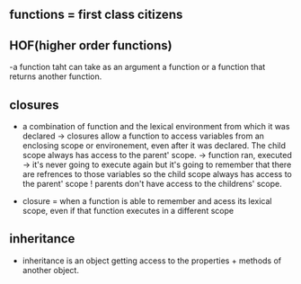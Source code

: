 ## functions = first class citizens

## HOF(higher order functions)
-a function taht can take as an argument a function or a function that returns another function.

## closures
- a combination of function and the lexical environment from which it was declared -> closures allow a function to access variables from an enclosing scope or environement, even after it was declared. The child scope always has access to the parent' scope.
-> function ran, executed -> it's never going to execute again but it's going to remember that there are refrences to those variables so the child scope always has access to the parent' scope
! parents don't have access to the childrens'  scope.
* closure = when a function is able to remember and acess its lexical scope, even if that function executes in a different scope

## inheritance
- inheritance is an object getting access to the properties + methods of another object.